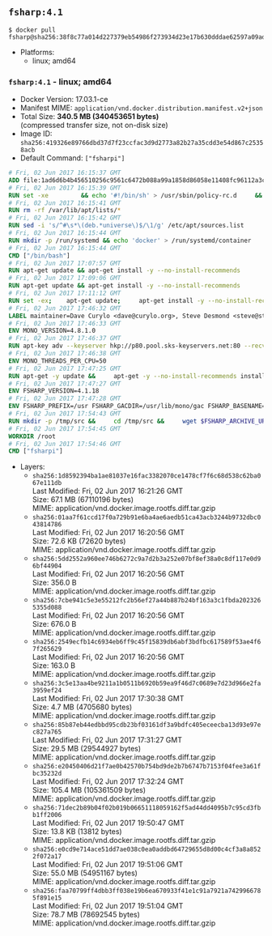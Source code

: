 ## `fsharp:4.1`

```console
$ docker pull fsharp@sha256:38f8c77a014d227379eb54986f273934d23e17b630dddae62597a09ad258132d
```

-	Platforms:
	-	linux; amd64

### `fsharp:4.1` - linux; amd64

-	Docker Version: 17.03.1-ce
-	Manifest MIME: `application/vnd.docker.distribution.manifest.v2+json`
-	Total Size: **340.5 MB (340453651 bytes)**  
	(compressed transfer size, not on-disk size)
-	Image ID: `sha256:419326e89766dbd37d7f23ccfac3d9d2773a82b27a35cdd3e54d867c25358acb`
-	Default Command: `["fsharpi"]`

```dockerfile
# Fri, 02 Jun 2017 16:15:37 GMT
ADD file:1ad6d6b4b456510256c9561c6472b088a99a1858d86058e11408fc96112a3cee in / 
# Fri, 02 Jun 2017 16:15:39 GMT
RUN set -xe 		&& echo '#!/bin/sh' > /usr/sbin/policy-rc.d 	&& echo 'exit 101' >> /usr/sbin/policy-rc.d 	&& chmod +x /usr/sbin/policy-rc.d 		&& dpkg-divert --local --rename --add /sbin/initctl 	&& cp -a /usr/sbin/policy-rc.d /sbin/initctl 	&& sed -i 's/^exit.*/exit 0/' /sbin/initctl 		&& echo 'force-unsafe-io' > /etc/dpkg/dpkg.cfg.d/docker-apt-speedup 		&& echo 'DPkg::Post-Invoke { "rm -f /var/cache/apt/archives/*.deb /var/cache/apt/archives/partial/*.deb /var/cache/apt/*.bin || true"; };' > /etc/apt/apt.conf.d/docker-clean 	&& echo 'APT::Update::Post-Invoke { "rm -f /var/cache/apt/archives/*.deb /var/cache/apt/archives/partial/*.deb /var/cache/apt/*.bin || true"; };' >> /etc/apt/apt.conf.d/docker-clean 	&& echo 'Dir::Cache::pkgcache ""; Dir::Cache::srcpkgcache "";' >> /etc/apt/apt.conf.d/docker-clean 		&& echo 'Acquire::Languages "none";' > /etc/apt/apt.conf.d/docker-no-languages 		&& echo 'Acquire::GzipIndexes "true"; Acquire::CompressionTypes::Order:: "gz";' > /etc/apt/apt.conf.d/docker-gzip-indexes 		&& echo 'Apt::AutoRemove::SuggestsImportant "false";' > /etc/apt/apt.conf.d/docker-autoremove-suggests
# Fri, 02 Jun 2017 16:15:41 GMT
RUN rm -rf /var/lib/apt/lists/*
# Fri, 02 Jun 2017 16:15:42 GMT
RUN sed -i 's/^#\s*\(deb.*universe\)$/\1/g' /etc/apt/sources.list
# Fri, 02 Jun 2017 16:15:44 GMT
RUN mkdir -p /run/systemd && echo 'docker' > /run/systemd/container
# Fri, 02 Jun 2017 16:15:44 GMT
CMD ["/bin/bash"]
# Fri, 02 Jun 2017 17:07:57 GMT
RUN apt-get update && apt-get install -y --no-install-recommends 		ca-certificates 		curl 		wget 	&& rm -rf /var/lib/apt/lists/*
# Fri, 02 Jun 2017 17:09:06 GMT
RUN apt-get update && apt-get install -y --no-install-recommends 		bzr 		git 		mercurial 		openssh-client 		subversion 				procps 	&& rm -rf /var/lib/apt/lists/*
# Fri, 02 Jun 2017 17:11:12 GMT
RUN set -ex; 	apt-get update; 	apt-get install -y --no-install-recommends 		autoconf 		automake 		bzip2 		file 		g++ 		gcc 		imagemagick 		libbz2-dev 		libc6-dev 		libcurl4-openssl-dev 		libdb-dev 		libevent-dev 		libffi-dev 		libgdbm-dev 		libgeoip-dev 		libglib2.0-dev 		libjpeg-dev 		libkrb5-dev 		liblzma-dev 		libmagickcore-dev 		libmagickwand-dev 		libncurses-dev 		libpng-dev 		libpq-dev 		libreadline-dev 		libsqlite3-dev 		libssl-dev 		libtool 		libwebp-dev 		libxml2-dev 		libxslt-dev 		libyaml-dev 		make 		patch 		xz-utils 		zlib1g-dev 				$( 			if apt-cache show 'default-libmysqlclient-dev' 2>/dev/null | grep -q '^Version:'; then 				echo 'default-libmysqlclient-dev'; 			else 				echo 'libmysqlclient-dev'; 			fi 		) 	; 	rm -rf /var/lib/apt/lists/*
# Fri, 02 Jun 2017 17:46:32 GMT
LABEL maintainer=Dave Curylo <dave@curylo.org>, Steve Desmond <steve@stevedesmond.ca>
# Fri, 02 Jun 2017 17:46:33 GMT
ENV MONO_VERSION=4.8.1.0
# Fri, 02 Jun 2017 17:46:37 GMT
RUN apt-key adv --keyserver hkp://p80.pool.sks-keyservers.net:80 --recv-keys 3FA7E0328081BFF6A14DA29AA6A19B38D3D831EF &&     echo "deb http://download.mono-project.com/repo/debian wheezy/snapshots/$MONO_VERSION main" > /etc/apt/sources.list.d/mono-xamarin.list
# Fri, 02 Jun 2017 17:46:38 GMT
ENV MONO_THREADS_PER_CPU=50
# Fri, 02 Jun 2017 17:47:25 GMT
RUN apt-get -y update &&     apt-get -y --no-install-recommends install nuget mono-devel ca-certificates-mono &&     rm -rf /var/lib/apt/lists/*
# Fri, 02 Jun 2017 17:47:27 GMT
ENV FSHARP_VERSION=4.1.18
# Fri, 02 Jun 2017 17:47:28 GMT
ENV FSHARP_PREFIX=/usr FSHARP_GACDIR=/usr/lib/mono/gac FSHARP_BASENAME=fsharp-4.1.18 FSHARP_ARCHIVE=4.1.18.tar.gz FSHARP_ARCHIVE_URL=https://github.com/fsharp/fsharp/archive/4.1.18.tar.gz
# Fri, 02 Jun 2017 17:54:43 GMT
RUN mkdir -p /tmp/src &&     cd /tmp/src &&     wget $FSHARP_ARCHIVE_URL &&     tar xf $FSHARP_ARCHIVE &&     cd $FSHARP_BASENAME &&     ./autogen.sh --prefix=$FSHARP_PREFIX --with-gacdir=$FSHARP_GACDIR &&     make &&     make install &&     cd ~ &&     rm -rf /tmp/src
# Fri, 02 Jun 2017 17:54:45 GMT
WORKDIR /root
# Fri, 02 Jun 2017 17:54:46 GMT
CMD ["fsharpi"]
```

-	Layers:
	-	`sha256:1d8592394ba1ae81037e16fac3382070ce1478cf7f6c68d538c62ba067e111db`  
		Last Modified: Fri, 02 Jun 2017 16:21:26 GMT  
		Size: 67.1 MB (67110196 bytes)  
		MIME: application/vnd.docker.image.rootfs.diff.tar.gzip
	-	`sha256:01aa7f61ccd17f0a729b91e6ba4ae6aedb51ca43acb3244b9732dbc043814786`  
		Last Modified: Fri, 02 Jun 2017 16:20:56 GMT  
		Size: 72.6 KB (72620 bytes)  
		MIME: application/vnd.docker.image.rootfs.diff.tar.gzip
	-	`sha256:5dd2552a960ee746b6272c9a7d2b3a252e07bf8ef38a0c8df117e0d96bf44904`  
		Last Modified: Fri, 02 Jun 2017 16:20:56 GMT  
		Size: 356.0 B  
		MIME: application/vnd.docker.image.rootfs.diff.tar.gzip
	-	`sha256:7cbe941c5e3e55212fc2b56ef27a44b887b24bf163a3c1fbda2023265355d088`  
		Last Modified: Fri, 02 Jun 2017 16:20:56 GMT  
		Size: 676.0 B  
		MIME: application/vnd.docker.image.rootfs.diff.tar.gzip
	-	`sha256:2549ecfb14c6934eb6ff9c45f15839db6abf3bdfbc617589f53ae4f67f265629`  
		Last Modified: Fri, 02 Jun 2017 16:20:56 GMT  
		Size: 163.0 B  
		MIME: application/vnd.docker.image.rootfs.diff.tar.gzip
	-	`sha256:3c5e13aa4be9211a1b0511b6920b59ea9f46d7c0689e7d23d966e2fa3959ef24`  
		Last Modified: Fri, 02 Jun 2017 17:30:38 GMT  
		Size: 4.7 MB (4705680 bytes)  
		MIME: application/vnd.docker.image.rootfs.diff.tar.gzip
	-	`sha256:85b87eb44edbbd95cdb23bf03161df3a9bdfc405eceecba13d93e97ec827a765`  
		Last Modified: Fri, 02 Jun 2017 17:31:27 GMT  
		Size: 29.5 MB (29544927 bytes)  
		MIME: application/vnd.docker.image.rootfs.diff.tar.gzip
	-	`sha256:e20450406d21f7ae0b42570b754bd9de2b7b6747b7153f04fee3a61fbc35232d`  
		Last Modified: Fri, 02 Jun 2017 17:32:24 GMT  
		Size: 105.4 MB (105361509 bytes)  
		MIME: application/vnd.docker.image.rootfs.diff.tar.gzip
	-	`sha256:71dec2b89b04f02b019b06651118059162f5ad44dd4095b7c95cd3fbb1ff2006`  
		Last Modified: Fri, 02 Jun 2017 19:50:47 GMT  
		Size: 13.8 KB (13812 bytes)  
		MIME: application/vnd.docker.image.rootfs.diff.tar.gzip
	-	`sha256:e0cd9e714ace51dd7ae038c0ea0addbd64729655d8d00c4cf3a8a8522f072a17`  
		Last Modified: Fri, 02 Jun 2017 19:51:06 GMT  
		Size: 55.0 MB (54951167 bytes)  
		MIME: application/vnd.docker.image.rootfs.diff.tar.gzip
	-	`sha256:faa70799ff4dbb3ff038e19b6ea670933f41e1c91a7921a7429966785f891e15`  
		Last Modified: Fri, 02 Jun 2017 19:51:04 GMT  
		Size: 78.7 MB (78692545 bytes)  
		MIME: application/vnd.docker.image.rootfs.diff.tar.gzip
